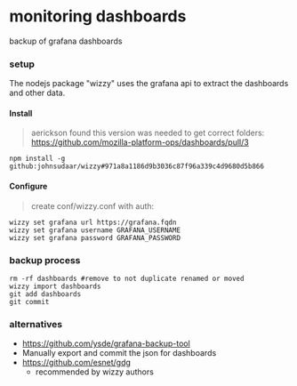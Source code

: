 # monitoring dashboards
backup of grafana dashboards


### setup
The nodejs package "wizzy" uses the grafana api to extract the dashboards and other data.

#### Install
> aerickson found this version was needed to get correct folders: https://github.com/mozilla-platform-ops/dashboards/pull/3
```
npm install -g github:johnsudaar/wizzy#971a8a1186d9b3036c87f96a339c4d9680d5b866
```


#### Configure
> create conf/wizzy.conf with auth:
```
wizzy set grafana url https://grafana.fqdn
wizzy set grafana username GRAFANA_USERNAME
wizzy set grafana password GRAFANA_PASSWORD
```


### backup process

```
rm -rf dashboards #remove to not duplicate renamed or moved
wizzy import dashboards
git add dashboards
git commit
```


### alternatives
* https://github.com/ysde/grafana-backup-tool
* Manually export and commit the json for dashboards
* https://github.com/esnet/gdg
  - recommended by wizzy authors
